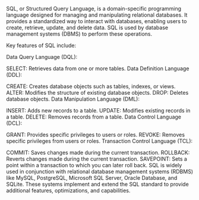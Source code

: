 SQL, or Structured Query Language, is a domain-specific programming language designed for managing and manipulating relational databases. It provides a standardized way to interact with databases, enabling users to create, retrieve, update, and delete data. SQL is used by database management systems (DBMS) to perform these operations.

Key features of SQL include:

Data Query Language (DQL):

SELECT: Retrieves data from one or more tables.
Data Definition Language (DDL):

CREATE: Creates database objects such as tables, indexes, or views.
ALTER: Modifies the structure of existing database objects.
DROP: Deletes database objects.
Data Manipulation Language (DML):

INSERT: Adds new records to a table.
UPDATE: Modifies existing records in a table.
DELETE: Removes records from a table.
Data Control Language (DCL):

GRANT: Provides specific privileges to users or roles.
REVOKE: Removes specific privileges from users or roles.
Transaction Control Language (TCL):

COMMIT: Saves changes made during the current transaction.
ROLLBACK: Reverts changes made during the current transaction.
SAVEPOINT: Sets a point within a transaction to which you can later roll back.
SQL is widely used in conjunction with relational database management systems (RDBMS) like MySQL, PostgreSQL, Microsoft SQL Server, Oracle Database, and SQLite. These systems implement and extend the SQL standard to provide additional features, optimizations, and capabilities.

